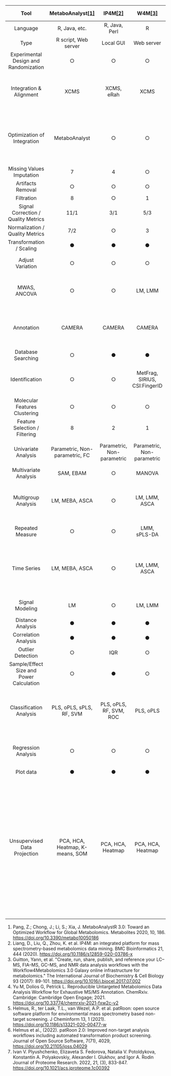  
|                    __Tool__                    |           __MetaboAnalyst__[[1]](https://www.mdpi.com/2218-1989/10/5/186)           |              __IP4M__[[2]](https://bmcbioinformatics.biomedcentral.com/articles/10.1186/s12859-020-03786-x)             |               __W4M__[[3]](https://www.sciencedirect.com/science/article/abs/pii/S1357272517301577?via%3Dihub)              |                                     __xcmsrocker__[[4]](https://jcheminf.biomedcentral.com/articles/10.1186/s13321-022-00586-8)                                   |                      __patRoon__[[5]](https://jcheminf.biomedcentral.com/articles/10.1186/s13321-020-00477-w), [[6]](https://joss.theoj.org/papers/10.21105/joss.04029)                    |                                        ___OUKS___[[7]](https://pubs.acs.org/doi/full/10.1021/acs.jproteome.1c00392)                                       |
|:------------------------------------------:|:---------------------------------:|:-----------------------------:|:-------------------------------:|:---------------------------------------------------------------------------------:|:-------------------------------------------------:|:----------------------------------------------------------------------------------:|
|                  Language                  |              R, Java, etc.              |         R, Java, Perl         |                R                |                                         R, Py, etc.                                         |                         R, C++, JS, etc.                         |                                          R                                         |
|                    Type                    |        R script, Web server       |           Local GUI           |            Web server           |                                      R scipt                                      |                      R script                     |                                      R script                                      |
|   Experimental   Design and Randomization  |                 ○                 |               ○               |                ○                |                                         ○                                         |                         ○                         |                                          ●                                         |
|          Integration & Alignment           |                XCMS               |           XCMS, eRah          |               XCMS              |                                XCMS, X13CMS, apLCMS                               |       XCMS, OpenMS, enviPick,   DataAnalysis, KPIC2, SIRIUS, SAFD      |                                        XCMS                                        |
|        Optimization   of Integration       |           MetaboAnalyst           |               ○               |                ○                |                      IPO, Autotuner, xMSanalyzer, Warpgroup                     |                         ○                         |              IPO,<br>Autotuner,<br>MetaboAnalyst,   <br>Warpgroup,<br> ncGTW,<br> Paramounter, <br>cpc, <br>XCMS           |
|         Missing   Values Imputation        |                 7                 |               4               |                ○                |                                         6                                         |                         ○                         |                                         17                                         |
|              Artifacts Removal             |                 ○                 |               ○               |                ○                |                                         ○                                         |                         ○                         |                                       MetProc                                      |
|                 Filtration                 |                 8                 |               ○               |                1                |                                         5                                         |                         10                        |                                         10                                         |
|              Signal Correction /<br> Quality Metrics            |                11/1               |              3/1              |               5/3               |                                        5/2                                        |                         ○                         |                                        32/15                                       |
|                Normalization  /<br> Quality Metrics             |                7/2                |               ○               |                3                |                                        2/2                                        |                         ○                         |                                         5/4                                        |
|          Transformation / Scaling          |                 ●                 |               ●               |                ●                |                                         ●                                         |                         ○                         |                                          ●                                         |
|              Adjust Variation              |                 ○                 |               ○               |                ○                |                                         ○                                         |                         ○                         |                           LM, LMM, GAM, GAMM,   GBM, GBMM                          |
|               MWAS,   ANCOVA               |                 ○                 |               ○               |             LM, LMM             |                                         ○                                         |                         ○                         |                  LM, LMM, GAM, GAMM,   DRC, GLM, GLMM, correlation                 |
|                 Annotation                 |               CAMERA              |             CAMERA            |              CAMERA             | CAMERA, xMSannotator,   RAMClustR, nontaget, mzUnity, Rdisop, InterpretMSSpectrum |           CAMERA, nontarget, RAMClustR, OpenMS, cliqueMS         |                   CAMERA, xMSannotator,   RAMClustR, mWISE, metID                  |
|            Database   Searching            |                 ○                 |               ●               |                ●                |                                         ●                                         |                         ●                         |                                          ●                                         |
|               Identification               |                 ○                 |               ○               | MetFrag, SIRIUS,   CSI:FingerID |                                      MetFrag                                      | MetFrag, SIRIUS,   CSI:FingerID, GenForm, Bruker  |                                          ○                                         |
|        Molecular Features Clustering       |                 ○                 |               ○               |                ○                |                                  pmd, classyfireR                                 |                        rcdk                       |                                  NoTaMe, pmd, CROP                                 |
|        Feature Selection / Filtering       |                 8                 |               2               |                1                |                                         4                                         |                         ○                         |                                         20                                         |
|             Univariate Analysis            | Parametric,   Non-parametric, FC  | Parametric,   Non-parametric  |  Parametric,   Non-parametric   |                           Parametric,   Non-parametric                            |                         ○                         |                    Parametric,   Non-parametric, FC, Moderated                     |
|           Multivariate   Analysis          |             SAM, EBAM             |               ○               |              MANOVA             |                                         ○                                         |                         ○                         |                                  MANOVA, PERMANOVA                                 |
|            Multigroup   Analysis           |           LM, MEBA, ASCA          |               ○               |          LM, LMM, ASCA          |                                         ○                                         |                         ○                         |                LM, LMM, GAM, GAMM, DRC, ASCA, PLS, sPLS, 2D FDR, PVCA, PC-PR2               |
|              Repeated Measure              |                 ○                 |               ○               |           LMM, sPLS-DA          |                                         ○                                         |                         ○                         |                         LM, LMM, GAM, GAMM, DRC, sPLS-DA                         |
|                 Time Series                |           LM, MEBA, ASCA          |               ○               |          LM, LMM, ASCA          |                                         ○                                         |                         ○                         | LM, LMM, GAM, GAMM,   DRC,  PVCA, PC-PR2, MEBA, ASCA,   DROmics, TOXcms, timeOmics |
|                 Signal Modeling                |           LM          |               ○               |          LM, LMM          |                                         ○                                         |                         ○                         | LM, LMM, GAM, GAMM,   DRC|
|             Distance   Analysis            |                 ●                 |               ●               |                ●                |                                         ●                                         |                         ○                         |                                          ●                                         |
|           Correlation   Analysis           |                 ●                 |               ●               |                ●                |                                         ●                                         |                         ○                         |                                          ●                                         |
|             Outlier   Detection            |                 ○                 |              IQR              |                ○                |                                     PCA based                                     |                         ○                         |                                      PCA based                                     |
| Sample/Effect   Size and Power Calculation |                 ○                 |               ●               |                ○                |                                         ○                                         |                         ○                         |                                          ●                                         |
|           Classification Analysis          |      PLS, oPLS, sPLS, RF, SVM     |    PLS, oPLS, RF, SVM, ROC    |            PLS, oPLS            |                              ROC, gWQS, caret models                              |                         ○                         |    PLS, oPLS, RF, SVM,   PAM, ROC, GLM, gWQS, Penalized, Stepwise, caret models    |
|            Regression   Analysis           |                 ○                 |               ○               |                ○                |                               LM, gWQS, caret models                              |                         LM                        |                 LM, GLM, Penalized,   Stepwise, gWQS, caret models                 |
|                  Plot data                 |                 ●                 |               ●               |                ●                |                                         ●                                         |                         ○                         |                                          ●                                         |
|       Unsupervised   Data Projection       | PCA, HCA, Heatmap,   K-means, SOM |       PCA, HCA, Heatmap       |        PCA, HCA, Heatmap        |                                 PCA, HCA, Heatmap                                 |                         ○                         |       PCA, HCA, Heatmap,   K-means, t-SNE, HCA on PCA, DBSCAN, HDBSCAN, Spectral Clustering, UMAP, MCLUST, MDS, LLE, IsoMap, Laplacian Score, Diffusion Maps, kernel PCA, sparse PCA, ICA, FA, NMF, PAM, CLARA, Fuzzy Clustering, Validation clustering       |

1. Pang, Z.; Chong, J.; Li, S.; Xia, J. MetaboAnalystR 3.0: Toward an Optimized Workflow for Global Metabolomics. Metabolites 2020, 10, 186. https://doi.org/10.3390/metabo10050186
2. Liang, D., Liu, Q., Zhou, K. et al. IP4M: an integrated platform for mass spectrometry-based metabolomics data mining. BMC Bioinformatics 21, 444 (2020). https://doi.org/10.1186/s12859-020-03786-x
3. Guitton, Yann, et al. "Create, run, share, publish, and reference your LC–MS, FIA–MS, GC–MS, and NMR data analysis workflows with the Workflow4Metabolomics 3.0 Galaxy online infrastructure for metabolomics." The International Journal of Biochemistry & Cell Biology 93 (2017): 89-101. https://doi.org/10.1016/j.biocel.2017.07.002 
4. Yu M, Dolios G, Petrick L. Reproducible Untargeted Metabolomics Data Analysis Workflow for Exhaustive MS/MS Annotation. ChemRxiv. Cambridge: Cambridge Open Engage; 2021. https://doi.org/10.33774/chemrxiv-2021-fxw2c-v2
5. Helmus, R., ter Laak, T.L., van Wezel, A.P. et al. patRoon: open source software platform for environmental mass spectrometry based non-target screening. J Cheminform 13, 1 (2021). https://doi.org/10.1186/s13321-020-00477-w
6. Helmus et al., (2022). patRoon 2.0: Improved non-target analysis workflows including automated transformation product screening. Journal of Open Source Software, 7(71), 4029, https://doi.org/10.21105/joss.04029
7. Ivan V. Plyushchenko, Elizaveta S. Fedorova, Natalia V. Potoldykova, Konstantin A. Polyakovskiy, Alexander I. Glukhov, and Igor A. Rodin Journal of Proteome Research. 2022, 21, (3), 833-847. https://doi.org/10.1021/acs.jproteome.1c00392
